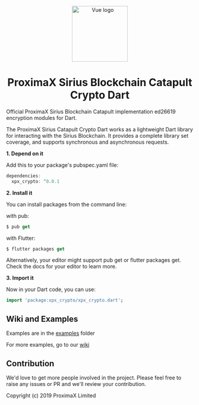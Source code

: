 <p align="center"><a href="https://vuejs.org" target="_blank" rel="noopener noreferrer"><img width="150" src="https://user-images.githubusercontent.com/29048783/57234191-21b63680-6fee-11e9-92f1-3590472ec321.png" alt="Vue logo"></a></p>
<h1 align="center">ProximaX Sirius Blockchain Catapult Crypto Dart</h1>

Official ProximaX Sirius Blockchain Catapult implementation ed26619 encryption modules for Dart.

The ProximaX Sirius Catapult Crypto Dart works as a lightweight Dart library for interacting with the Sirius Blockchain. It provides a complete library set coverage, and supports synchronous and asynchronous requests.

**1. Depend on it**

Add this to your package's pubspec.yaml file:

```dart
dependencies:
  xpx_crypto: ^0.0.1
```

**2. Install it**

You can install packages from the command line:

with pub:

```dart
$ pub get
```

with Flutter:

```dart
$ flutter packages get
```

Alternatively, your editor might support pub get or flutter packages get. Check the docs for your editor to learn more.

**3. Import it**

Now in your Dart code, you can use:

```dart
import 'package:xpx_crypto/xpx_crypto.dart';
```

## Wiki and Examples ##

Examples are in the [examples](https://github.com/proximax-storage/xpx_crypto-dart/tree/master/examples) folder

For more examples, go to our [wiki](https://github.com/proximax-storage/xpx_crypto-dart/wiki)

## Contribution ##
We'd love to get more people involved in the project. Please feel free to raise any issues or PR and we'll review your contribution.
    
Copyright (c) 2019 ProximaX Limited
